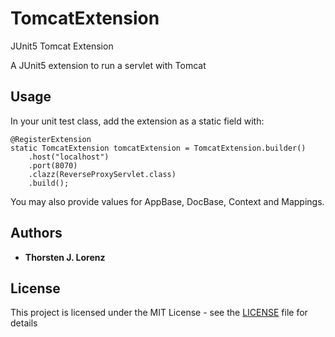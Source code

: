 # TomcatExtension
JUnit5 Tomcat Extension

A JUnit5 extension to run a servlet with Tomcat

## Usage

In your unit test class, add the extension as a static field with:

```
@RegisterExtension
static TomcatExtension tomcatExtension = TomcatExtension.builder()
    .host("localhost")
    .port(8070)
    .clazz(ReverseProxyServlet.class)
    .build();
```
 
You may also provide values for AppBase, DocBase, Context and Mappings.

## Authors

* **Thorsten J. Lorenz**

## License

This project is licensed under the MIT License - see the [LICENSE](LICENSE) file for details

